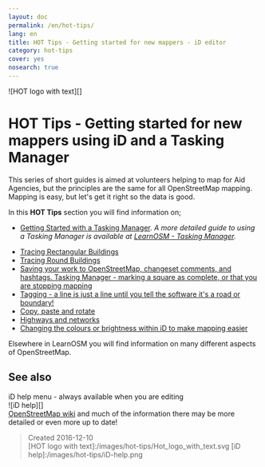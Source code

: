 ```yaml
---
layout: doc
permalink: /en/hot-tips/
lang: en
title: HOT Tips - Getting started for new mappers - iD editor
category: hot-tips
cover: yes
nosearch: true
---
```


![HOT logo with text][]  

HOT Tips - Getting started for new mappers using iD and a Tasking Manager
================

This series of short guides is aimed at volunteers helping to map for Aid Agencies, but the principles are the same for all OpenStreetMap mapping. Mapping is easy,  but let's get it right so the data is good.  

In this **HOT Tips** section you will find information on;  

- [Getting Started with a Tasking Manager](/en/hot-tips/getting-started/). *A more detailed guide to using a Tasking Manager is available at [LearnOSM - Tasking Manager](/en/coordination//tasking-manager/).*  
<!-- - [Zooming to the details](/en/hot-tips/zoom/) which gives a few notes of guidance on what scale to inspect an area at, and what scale to zoom to when tracing.  -->
- [Tracing Rectangular Buildings](/en/hot-tips/tracing-rectangular-buildings/)  
- [Tracing Round Buildings](/en/hot-tips/tracing-round-buildings/)  
- [Saving your work to OpenStreetMap, changeset comments, and hashtags. Tasking Manager - marking a square as complete, or that you are stopping mapping](/en/hot-tips/saving/)  
- [Tagging - a line is just a line until you tell the software it's a road or boundary!](/en/hot-tips/tagging/)  
- [Copy, paste and rotate](/en/hot-tips/copy-paste/)  
- [Highways and networks](/en/hot-tips/network/)  
- [Changing the colours or brightness within iD to make mapping easier](/en/hot-tips/enhance/)
<!--  - [Finding & identifying Buildings](/en/hot-tips/finding-buildings/) -->

Elsewhere in LearnOSM you will find information on many different aspects of OpenStreetMap.

See also  
---------

iD help menu - always available when you are editing  
![iD help][]  
[OpenStreetMap wiki](https://wiki.openstreetmap.org/wiki/Main_Page) and much of the information there may be more detailed or even more up to date!  



> Created 2016-12-10  
[HOT logo with text]:/images/hot-tips/Hot_logo_with_text.svg
[iD help]:/images/hot-tips/iD-help.png
